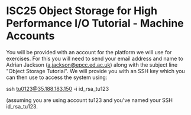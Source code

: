 # ISC25 Object Storage for High Performance I/O Tutorial - Machine Accounts

You will be provided with an account for the platform we will use for exercises. For this you will need to send your email address and name to Adrian Jackson (a.jackson@epcc.ed.ac.uk) along with the subject line "Object Storage Tutorial". We will provide you with an SSH key which you can then use to access the system using:

ssh tu0123@35.188.183.150 -i id_rsa_tu123

(assuming you are using account tu123 and you've named your SSH id_rsa_tu123.
